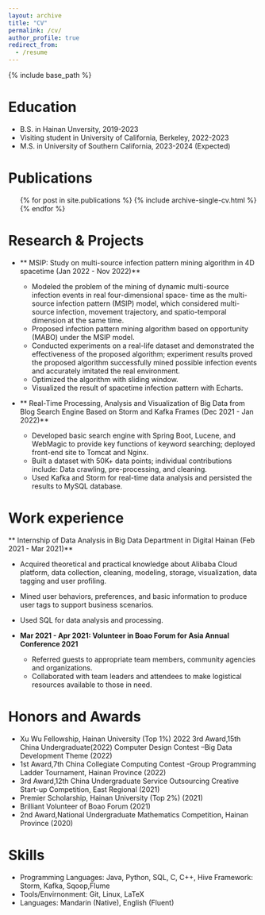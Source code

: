 ```yaml
---
layout: archive
title: "CV"
permalink: /cv/
author_profile: true
redirect_from:
  - /resume
---
```


{% include base_path %}

Education
======
* B.S. in Hainan Unversity, 2019-2023
* Visiting student in University of California, Berkeley, 2022-2023
* M.S. in University of Southern California, 2023-2024 (Expected)

Publications
======
  <ul>{% for post in site.publications %}
    {% include archive-single-cv.html %}
  {% endfor %}</ul>
  
<!-- Talks
======
  <ul>{% for post in site.talks %}
    {% include archive-single-talk-cv.html %}
  {% endfor %}</ul>
  
Teaching
======
  <ul>{% for post in site.teaching %}
    {% include archive-single-cv.html %}
  {% endfor %}</ul>
  
Service and leadership
======
* Currently signed in to 43 different slack teams -->

Research & Projects
=======
* ** MSIP: Study on multi-source infection pattern mining algorithm in 4D spacetime (Jan 2022 - Nov 2022)**
  * Modeled the problem of the mining of dynamic multi-source infection events in real four-dimensional space- time as the multi-source infection pattern (MSIP) model, which considered multi-source infection, movement trajectory, and spatio-temporal dimension at the same time.
  * Proposed infection pattern mining algorithm based on opportunity (MABO) under the MSIP model.
  * Conducted experiments on a real-life dataset and demonstrated the effectiveness of the proposed algorithm; experiment results proved the proposed algorithm successfully mined possible infection events and accurately imitated the real environment.
  * Optimized the algorithm with sliding window.
  * Visualized the result of spacetime infection pattern with Echarts.

* ** Real-Time Processing, Analysis and Visualization of Big Data from Blog Search Engine Based on Storm and Kafka Frames (Dec 2021 - Jan 2022)**
  * Developed basic search engine with Spring Boot, Lucene, and WebMagic to provide key functions of keyword searching; deployed front-end site to Tomcat and Nginx.
  * Built a dataset with 50K+ data points; individual contributions include: Data crawling, pre-processing, and cleaning.
  * Used Kafka and Storm for real-time data analysis and persisted the results to MySQL database.


Work experience
======
** Internship of Data Analysis in Big Data Department in Digital Hainan (Feb 2021 - Mar 2021)**
  * Acquired theoretical and practical knowledge about Alibaba Cloud platform, data collection, cleaning, modeling, storage, visualization, data tagging and user profiling.
  * Mined user behaviors, preferences, and basic information to produce user tags to support business scenarios.
  * Used SQL for data analysis and processing.

* **Mar 2021 - Apr 2021: Volunteer in Boao Forum for Asia Annual Conference 2021**
  * Referred guests to appropriate team members, community agencies and organizations.
  * Collaborated with team leaders and attendees to make logistical resources available to those in need.

Honors and Awards
======
- Xu Wu Fellowship, Hainan University (Top 1%) 2022 3rd Award,15th China Undergraduate(2022) Computer Design Contest –Big Data Development Theme (2022)
- 1st Award,7th China Collegiate Computing Contest -Group Programming Ladder Tournament, Hainan Province (2022)
- 3rd Award,12th China Undergraduate Service Outsourcing Creative Start-up Competition, East Regional (2021) 
- Premier Scholarship, Hainan University (Top 2%) (2021)
- Brilliant Volunteer of Boao Forum (2021)
- 2nd Award,National Undergraduate Mathematics Competition, Hainan Province (2020)

Skills
======
* Programming Languages: Java, Python, SQL, C, C++, Hive Framework: Storm, Kafka, Sqoop,Flume 
* Tools/Envirnonment: Git, Linux, LaTeX
* Languages: Mandarin (Native), English (Fluent)

